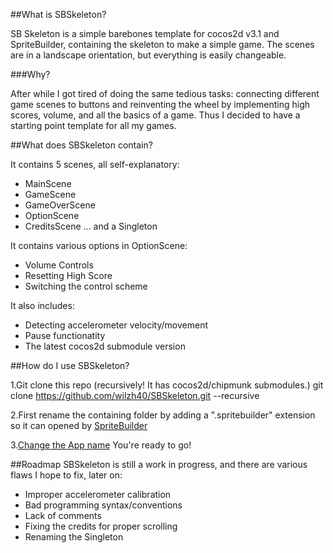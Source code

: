 ##What is SBSkeleton?

SB Skeleton is a simple barebones template for cocos2d v3.1 and SpriteBuilder, containing the skeleton to make a simple game. The scenes are in a landscape orientation, but everything is easily changeable. 

###Why?

After while I got tired of doing the same tedious tasks: connecting different game scenes to buttons and reinventing the wheel by implementing high scores, volume, and all the basics of a game. Thus I decided to have a starting point template for all my games. 

##What does SBSkeleton contain?

It contains 5 scenes, all self-explanatory: 
- MainScene
- GameScene
- GameOverScene
- OptionScene
- CreditsScene
... and a Singleton

It contains various options in OptionScene:
- Volume Controls
- Resetting High Score
- Switching the control scheme

It also includes:
- Detecting accelerometer velocity/movement
- Pause functionatity
- The latest cocos2d submodule version

##How do I use SBSkeleton?

1.Git clone this repo (recursively! It has cocos2d/chipmunk submodules.)
	git clone https://github.com/wilzh40/SBSkeleton.git --recursive

2.First rename the containing folder by adding a  ".spritebuilder" extension so it can opened by [SpriteBuilder](http://www.spritebuilder.com/)

3.[Change the App name](http://stackoverflow.com/questions/238980/how-to-change-the-name-of-an-ios-app/20418989#20418989)
You're ready to go! 

##Roadmap
SBSkeleton is still a work in progress, and there are various flaws
I hope to fix, later on:
- Improper accelerometer calibration
- Bad programming syntax/conventions
- Lack of comments
- Fixing the credits for proper scrolling
- Renaming the Singleton 







